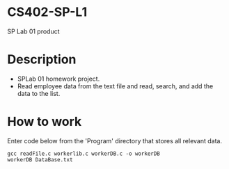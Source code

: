# CS402-SP-L1
SP Lab 01 product
# Description
- SPLab 01 homework project. 
- Read employee data from the text file and read, search, and add the data to the list.
# How to work
Enter code below from the 'Program' directory that stores all relevant data.
```
gcc readFile.c workerlib.c workerDB.c -o workerDB
workerDB DataBase.txt
```